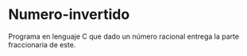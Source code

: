 # Numero-invertido
Programa en lenguaje C que dado un número racional entrega la parte fraccionaria de este.
